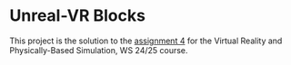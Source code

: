 # Unreal-VR Blocks

This project is the solution to the [assignment 4](https://cgvr.cs.uni-bremen.de/teaching/vr/uebungen/Assignment04.pdf) for the Virtual Reality and Physically-Based Simulation, WS 24/25 course. 
